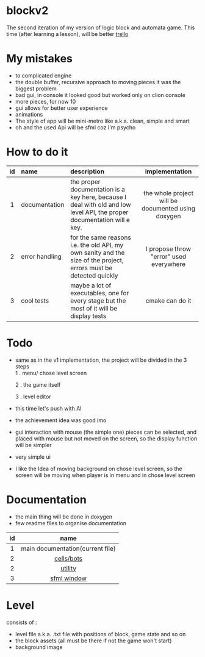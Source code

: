 # blockv2

The second iteration of my version of logic block and automata game. This time (after learning a lesson), will be better
[trello](https://trello.com/b/0EFQH3JJ/block-v2) 


# My mistakes

- to complicated engine
- the double buffer, recursive approach to moving pieces it was the biggest problem
- bad gui, in console it looked good but worked only on clion console
- more pieces, for now 10
- gui allows for better user experience
- animations
- The style of app will be mini-metro like a.k.a. clean, simple and smart
- oh and the used Api will be sfml coz I'm psycho

# How to do it 

| id | name | description | implementation |
|:---:| :---| :--- | :---:|
| 1  |documentation|the proper documentation is a key here, because I deal with old and low level API, the proper documentation will e key.| the whole project will be documented using doxygen|
| 2  |error handling| for the same reasons i.e. the old API, my own sanity and the size of the project, errors must be detected quickly | I propose throw "error" used everywhere|
| 3  |cool tests| maybe a lot of executables, one for every stage but the most of it will be display tests | cmake can do it |


# Todo 

- same as in the v1 implementation, the project will be divided  in the 3 steps   
    1 . menu/ chose level screen 
  
    2 . the game itself 
   
    3 . level editor
  
- this time let's push with AI
- the achievement idea was good imo 
- gui interaction with mouse (the simple one) pieces can be selected, and placed  with mouse but not moved on the screen, so the display function will be simpler 
- very simple ui
- I like the Idea of moving background on chose level screen, so the screen will be moving when player is in menu and in chose level screen   

# Documentation
- the main thing will be done in doxygen
- few readme files to organise documentation


| id | name |
| :---: |:---:|
| 1 | main documentation(current file)|
| 2 | [cells/bots](bots/game_of_block.md)|
| 2 | [utility](utility/README.md)|
| 3 | [sfml window](sfml_window/window.md)

# Level 

consists of :
- level file a.k.a. .txt file with positions of block,
game state and so on 
- the block assets (all must be there if not the game won't start)
- background image 
